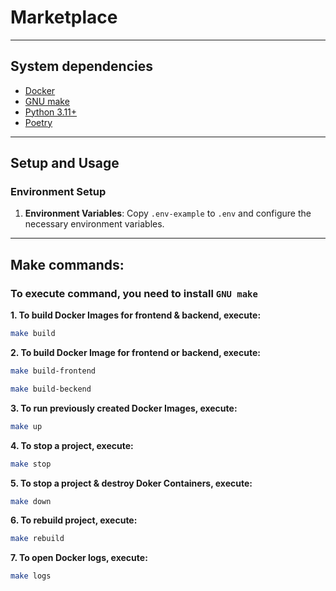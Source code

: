 # Marketplace

---
## System dependencies
- [Docker](https://www.docker.com/products/docker-desktop/)
- [GNU make](https://www.gnu.org/software/make/)
- [Python 3.11+](https://www.python.org/downloads/)
- [Poetry](https://python-poetry.org/docs/)

---
## Setup and Usage
### Environment Setup

1. **Environment Variables**: Copy `.env-example` to `.env` and configure the necessary environment variables.

---
## Make commands:
### **To execute command, you need to install `GNU make`**


**1. To build Docker Images for frontend & backend, execute:**
```bash
make build
```

**2. To build Docker Image for frontend or backend, execute:**
```bash
make build-frontend
```
```bash
make build-beckend
```

**3. To run previously created Docker Images, execute:**
```bash
make up
```

**4. To stop a project, execute:**
```bash
make stop
```

**5. To stop a project & destroy Doker Containers, execute:**
```bash
make down
```

**6. To rebuild project, execute:**
```bash
make rebuild
```

**7. To open Docker logs, execute:**
```bash
make logs
```
